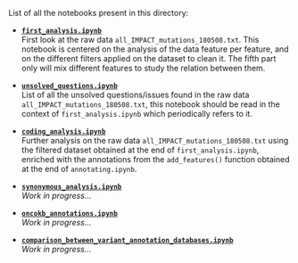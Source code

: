 List of all the notebooks present in this directory:

* **[`first_analysis.ipynb`](https://github.com/ElsaB/impact-annotator/blob/master/analysis/description/180731_pierre/first_analysis.ipynb)**   
First look at the raw data `all_IMPACT_mutations_180508.txt`. This notebook is centered on the analysis of the data feature per
feature, and on the different filters applied on the dataset to clean it. The fifth part only will mix different features to
study the relation between them.

* **[`unsolved_questions.ipynb`](https://github.com/ElsaB/impact-annotator/blob/master/analysis/description/180731_pierre/unsolved_questions.ipynb)**  
List of all the unsolved questions/issues found in the raw data `all_IMPACT_mutations_180508.txt`, this notebook should be read
in the context of `first_analysis.ipynb` which periodically refers to it.  

* **[`coding_analysis.ipynb`](https://github.com/ElsaB/impact-annotator/blob/master/analysis/description/180731_pierre/coding_analysis.ipynb)**  
Further analysis on the raw data `all_IMPACT_mutations_180508.txt` using the filtered dataset obtained at the end of
`first_analysis.ipynb`, enriched with the annotations from the `add_features()` function obtained at the end of 
`annotating.ipynb`.

* **[`synonymous_analysis.ipynb`](https://github.com/ElsaB/impact-annotator/blob/master/analysis/description/180731_pierre/synonymous_analysis.ipynb)**  
*Work in progress...*

* **[`oncokb_annotations.ipynb`](https://github.com/ElsaB/impact-annotator/blob/master/analysis/description/180731_pierre/oncokb_annotations.ipynb)**  
*Work in progress...*

* **[`comparison_between_variant_annotation_databases.ipynb`](https://github.com/ElsaB/impact-annotator/blob/master/analysis/description/180731_pierre/comparison_between_variant_annotation_databases.ipynb)**  
*Work in progress...*
